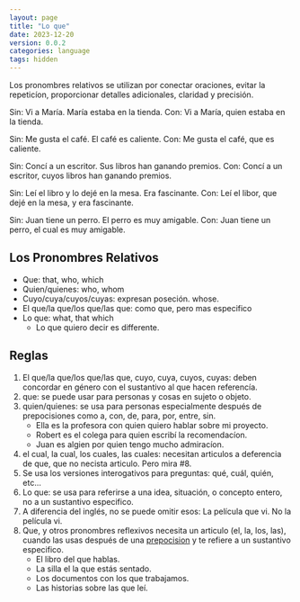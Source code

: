 ```yaml
---
layout: page
title: "Lo que"
date: 2023-12-20
version: 0.0.2
categories: language
tags: hidden
---
```


Los pronombres relativos se utilizan por conectar oraciones, evitar la repeticíon, proporcionar
detalles adicionales, claridad y precisión.

Sin: Vi a María. María estaba en la tienda.
Con: Vi a María, quien estaba en la tienda.

Sin: Me gusta el café. El café es caliente.
Con: Me gusta el café, que es caliente.

Sin: Concí a un escritor. Sus libros han ganando premios.
Con: Concí a un escritor, cuyos libros han ganando premios.

Sin: Leí el libro y lo dejé en la mesa. Era fascinante.
Con: Leí el libor, que dejé en la mesa, y era fascinante.

Sin: Juan tiene un perro. El perro es muy amigable.
Con: Juan tiene un perro, el cual es muy amigable.

## Los Pronombres Relativos

- Que: that, who, which
- Quien/quienes: who, whom
- Cuyo/cuya/cuyos/cuyas: expresan poseción. whose.
- El que/la que/los que/las que: como que, pero mas especifico
- Lo que: what, that which
  - Lo que quiero decir es differente.

## Reglas

1. El que/la que/los que/las que, cuyo, cuya, cuyos, cuyas: deben concordar en género con el sustantivo al que hacen referencía.
2. que: se puede usar para personas y cosas en sujeto o objeto.
3. quien/quienes: se usa para personas especialmente después de prepocisiones como a, con, de, para, por, entre, sin.
   - Ella es la profesora con quien quiero hablar sobre mi proyecto.
   - Robert es el colega para quien escribí la recomendacíon.
   - Juan es algien por quien tengo mucho admiracíon.
4. el cual, la cual, los cuales, las cuales: necesitan articulos a deferencia de que, que no necista articulo. Pero mira #8.
5. Se usa los versiones interogativos para preguntas: qué, cuál, quién, etc...
6. Lo que: se usa para referirse a una idea, situación, o concepto entero, no a un sustantivo especifico.
7. A diferencia del inglés, no se puede omitir esos: La película que vi. No la película vi.
8. Que, y otros pronombres reflexivos necesita un articulo (el, la, los, las), cuando las usas después de una [prepocision](spanish/prepocisiones) y te refiere a un sustantivo especifico.
   - El libro del que hablas.
   - La silla el la que estás sentado.
   - Los documentos con los que trabajamos.
   - Las historias sobre las que leí.
